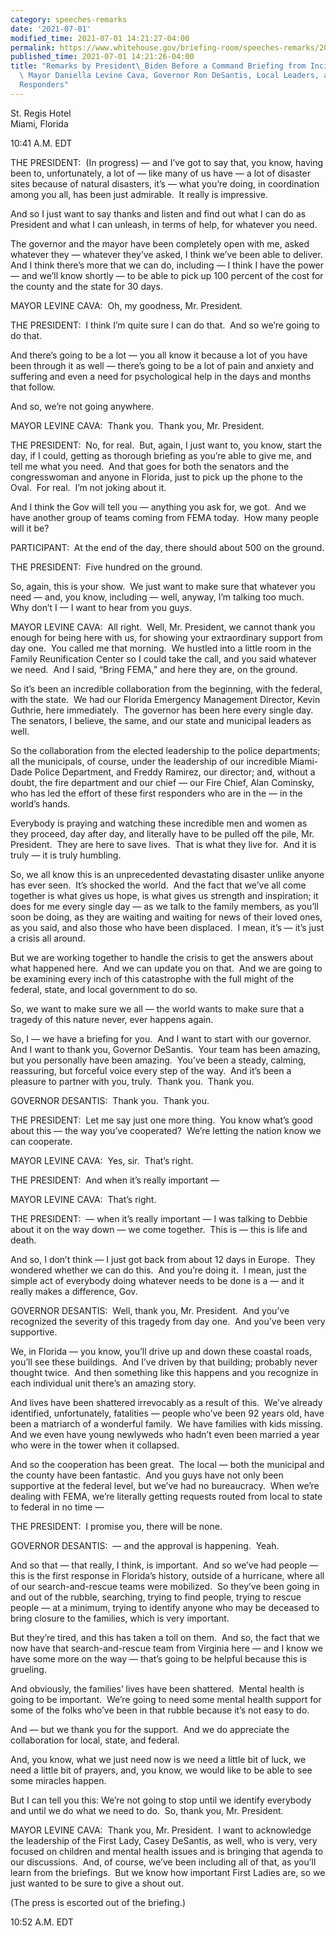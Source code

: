 ```yaml
---
category: speeches-remarks
date: '2021-07-01'
modified_time: 2021-07-01 14:21:27-04:00
permalink: https://www.whitehouse.gov/briefing-room/speeches-remarks/2021/07/01/remarks-by-president-biden-before-a-command-briefing-from-incident-commander-mayor-daniella-levine-cava-governor-ron-desantis-local-leaders-and-first-responders/
published_time: 2021-07-01 14:21:26-04:00
title: "Remarks by President\_Biden Before a Command Briefing from Incident Commander\
  \ Mayor Daniella Levine Cava, Governor Ron DeSantis, Local Leaders, and First\_\
  Responders"
---
```

 
St. Regis Hotel  
Miami, Florida  

10:41 A.M. EDT  
  
THE PRESIDENT:  (In progress) — and I’ve got to say that, you know,
having been to, unfortunately, a lot of — like many of us have — a lot
of disaster sites because of natural disasters, it’s — what you’re
doing, in coordination among you all, has been just admirable.  It
really is impressive.  
  
And so I just want to say thanks and listen and find out what I can do
as President and what I can unleash, in terms of help, for whatever you
need.  
  
The governor and the mayor have been completely open with me, asked
whatever they — whatever they’ve asked, I think we’ve been able to
deliver.  And I think there’s more that we can do, including — I think I
have the power — and we’ll know shortly — to be able to pick up 100
percent of the cost for the county and the state for 30 days.  
  
MAYOR LEVINE CAVA:  Oh, my goodness, Mr. President.  
  
THE PRESIDENT:  I think I’m quite sure I can do that.  And so we’re
going to do that.   
  
And there’s going to be a lot — you all know it because a lot of you
have been through it as well — there’s going to be a lot of pain and
anxiety and suffering and even a need for psychological help in the days
and months that follow.  
  
And so, we’re not going anywhere.  
  
MAYOR LEVINE CAVA:  Thank you.  Thank you, Mr. President.  
  
THE PRESIDENT:  No, for real.  But, again, I just want to, you know,
start the day, if I could, getting as thorough briefing as you’re able
to give me, and tell me what you need.  And that goes for both the
senators and the congresswoman and anyone in Florida, just to pick up
the phone to the Oval.  For real.  I’m not joking about it.   
  
And I think the Gov will tell you — anything you ask for, we got.  And
we have another group of teams coming from FEMA today.  How many people
will it be?  
  
PARTICIPANT:  At the end of the day, there should about 500 on the
ground.  
  
THE PRESIDENT:  Five hundred on the ground.  
  
So, again, this is your show.  We just want to make sure that whatever
you need — and, you know, including — well, anyway, I’m talking too
much.  Why don’t I — I want to hear from you guys.  
  
MAYOR LEVINE CAVA:  All right.  Well, Mr. President, we cannot thank you
enough for being here with us, for showing your extraordinary support
from day one.  You called me that morning.  We hustled into a little
room in the Family Reunification Center so I could take the call, and
you said whatever we need.  And I said, “Bring FEMA,” and here they are,
on the ground.  
  
So it’s been an incredible collaboration from the beginning, with the
federal, with the state.  We had our Florida Emergency Management
Director, Kevin Guthrie, here immediately.  The governor has been here
every single day.  The senators, I believe, the same, and our state and
municipal leaders as well.  
  
So the collaboration from the elected leadership to the police
departments; all the municipals, of course, under the leadership of our
incredible Miami-Dade Police Department, and Freddy Ramirez, our
director; and, without a doubt, the fire department and our chief — our
Fire Chief, Alan Cominsky, who has led the effort of these first
responders who are in the — in the world’s hands.    
  
Everybody is praying and watching these incredible men and women as they
proceed, day after day, and literally have to be pulled off the pile,
Mr. President.  They are here to save lives.  That is what they live
for.  And it is truly — it is truly humbling.  
  
So, we all know this is an unprecedented devastating disaster unlike
anyone has ever seen.  It’s shocked the world.  And the fact that we’ve
all come together is what gives us hope, is what gives us strength and
inspiration; it does for me every single day — as we talk to the family
members, as you’ll soon be doing, as they are waiting and waiting for
news of their loved ones, as you said, and also those who have been
displaced.  I mean, it’s — it’s just a crisis all around.  
  
But we are working together to handle the crisis to get the answers
about what happened here.  And we can update you on that.  And we are
going to be examining every inch of this catastrophe with the full might
of the federal, state, and local government to do so.  
  
So, we want to make sure we all — the world wants to make sure that a
tragedy of this nature never, ever happens again.  
  
So, I — we have a briefing for you.  And I want to start with our
governor.  And I want to thank you, Governor DeSantis.  Your team has
been amazing, but you personally have been amazing.  You’ve been a
steady, calming, reassuring, but forceful voice every step of the way. 
And it’s been a pleasure to partner with you, truly.  Thank you.  Thank
you.  
  
GOVERNOR DESANTIS:  Thank you.  Thank you.  
  
THE PRESIDENT:  Let me say just one more thing.  You know what’s good
about this — the way you’ve cooperated?  We’re letting the nation know
we can cooperate.   
  
MAYOR LEVINE CAVA:  Yes, sir.  That’s right.   
  
THE PRESIDENT:  And when it’s really important —  
  
MAYOR LEVINE CAVA:  That’s right.   
  
THE PRESIDENT:  — when it’s really important — I was talking to Debbie
about it on the way down — we come together.  This is — this is life and
death.   
  
And so, I don’t think — I just got back from about 12 days in Europe. 
They wondered whether we can do this.  And you’re doing it.  I mean,
just the simple act of everybody doing whatever needs to be done is a —
and it really makes a difference, Gov.   
  
GOVERNOR DESANTIS:  Well, thank you, Mr. President.  And you’ve
recognized the severity of this tragedy from day one.  And you’ve been
very supportive.   
  
We, in Florida — you know, you’ll drive up and down these coastal roads,
you’ll see these buildings.  And I’ve driven by that building; probably
never thought twice.  And then something like this happens and you
recognize in each individual unit there’s an amazing story.   
  
And lives have been shattered irrevocably as a result of this.  We’ve
already identified, unfortunately, fatalities — people who’ve been 92
years old, have been a matriarch of a wonderful family.  We have
families with kids missing.  And we even have young newlyweds who hadn’t
even been married a year who were in the tower when it collapsed.  
  
And so the cooperation has been great.  The local — both the municipal
and the county have been fantastic.  And you guys have not only been
supportive at the federal level, but we’ve had no bureaucracy.  When
we’re dealing with FEMA, we’re literally getting requests routed from
local to state to federal in no time —  
  
THE PRESIDENT:  I promise you, there will be none.  
  
GOVERNOR DESANTIS:  — and the approval is happening.  Yeah.  
  
And so that — that really, I think, is important.  And so we’ve had
people — this is the first response in Florida’s history, outside of a
hurricane, where all of our search-and-rescue teams were mobilized.  So
they’ve been going in and out of the rubble, searching, trying to find
people, trying to rescue people — at a minimum, trying to identify
anyone who may be deceased to bring closure to the families, which is
very important.   
  
But they’re tired, and this has taken a toll on them.  And so, the fact
that we now have that search-and-rescue team from Virginia here — and I
know we have some more on the way — that’s going to be helpful because
this is grueling.   
  
And obviously, the families’ lives have been shattered.  Mental health
is going to be important.  We’re going to need some mental health
support for some of the folks who’ve been in that rubble because it’s
not easy to do.   
  
And — but we thank you for the support.  And we do appreciate the
collaboration for local, state, and federal.   
  
And, you know, what we just need now is we need a little bit of luck, we
need a little bit of prayers, and, you know, we would like to be able to
see some miracles happen.   
  
But I can tell you this: We’re not going to stop until we identify
everybody and until we do what we need to do.  So, thank you, Mr.
President.  
  
MAYOR LEVINE CAVA:  Thank you, Mr. President.  I want to acknowledge the
leadership of the First Lady, Casey DeSantis, as well, who is very, very
focused on children and mental health issues and is bringing that agenda
to our discussions.  And, of course, we’ve been including all of that,
as you’ll learn from the briefings.  But we know how important First
Ladies are, so we just wanted to be sure to give a shout out.  
  
(The press is escorted out of the briefing.)  
  
10:52 A.M. EDT

